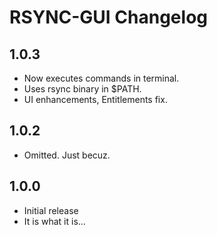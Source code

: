 # RSYNC-GUI Changelog

## 1.0.3
- Now executes commands in terminal.
- Uses rsync binary in $PATH.
- UI enhancements, Entitlements fix. 

## 1.0.2 
- Omitted. Just becuz.

## 1.0.0
- Initial release
- It is what it is...
